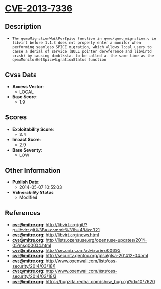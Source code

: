 
# [CVE-2013-7336](http://libvirt.org/git/?p=libvirt.git%3Ba=commit%3Bh=484cc321)

## Description

- `The qemuMigrationWaitForSpice function in qemu/qemu_migration.c in libvirt before 1.1.3 does not properly enter a monitor when performing seamless SPICE migration, which allows local users to cause a denial of service (NULL pointer dereference and libvirtd crash) by causing domblkstat to be called at the same time as the qemuMonitorGetSpiceMigrationStatus function.`

## Cvss Data

- **Access Vector**:
  - LOCAL
- **Base Score**:
  - 1.9

## Scores

- **Exploitability Score**:
  - 3.4
- **Impact Score**:
  - 2.9
- **Base Severity**:
  - LOW

## Other Information

- **Publish Date**:
  - 2014-05-07 10:55:03
- **Vulnerability Status**:
  - Modified

## References

- **cve@mitre.org**: http://libvirt.org/git/?p=libvirt.git%3Ba=commit%3Bh=484cc321
- **cve@mitre.org**: http://libvirt.org/news.html
- **cve@mitre.org**: http://lists.opensuse.org/opensuse-updates/2014-05/msg00004.html
- **cve@mitre.org**: http://secunia.com/advisories/60895
- **cve@mitre.org**: http://security.gentoo.org/glsa/glsa-201412-04.xml
- **cve@mitre.org**: http://www.openwall.com/lists/oss-security/2014/03/18/1
- **cve@mitre.org**: http://www.openwall.com/lists/oss-security/2014/03/18/3
- **cve@mitre.org**: https://bugzilla.redhat.com/show_bug.cgi?id=1077620
